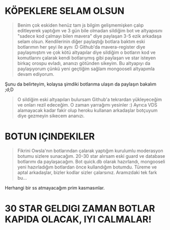 # KÖPEKLERE SELAM OLSUN
> Benim çok eskiden henüz tam js bilgim gelişmemişken çalıp editleyerek yaptığım ve 3 gün bile olmadan sildiğim bot ve altyapısını "sadece kod çalmayı bilen mavera" diye paylaşan 3-5 ezik arkadaşa selam olsun. Kendilerinin diğer paylaştığı botlara baktım eski botlarımın her şeyi ile aynı :D Github'da mavera-register diye paylaşmıştım ve çok kötü altyapılar diye sildiğim o botların kod ve komutlarını çalarak kendi botlarıymış gibi paylaşan ve star isteyen birkaç orospu evladı, ananızı götünden sikeyim. Bu altyapıyı da paylaşıyorum çünkü yeni geçtiğim sağlam mongooseli altyapımla devam ediyorum.

Şunu da belirteyim, kolaysa şimdiki botlarıma ulaşın da paylaşın bakalım ;d;D

> O sildiğim eski altyapıları bulursam Github'a tekrardan yükleyeceğim ve onları rezil edeceğim. O zaman yarrağımı yesinler :)
> Ayrıca VDS alamayacak kadar fakir olup heroku kullanan arkadaşlar botçuyum diye gezmeyin sikecem ananızı.

# BOTUN IÇINDEKILER
> Fikrini Owsla'nın botlarından çalarak yaptığım kurulumlu moderasyon botumu sizlere sunacağım. 20-30 star alırsam eski guard ve database botlarımı da paylaşacağım.
> Bot quick.db olarak hazırlandı, mongooseli yeni hazırladığım botlardan önce kullandığım botumdu.
> Türeme ve aptal arkadaşlar, bizler kodlar sizler çalarsınız. Aramızdaki tek fark bu...

Herhangi bir ss atmayacağım prim kasmasınlar.

# 30 STAR GELDIGI ZAMAN BOTLAR KAPIDA OLACAK, IYI CALMALAR!
